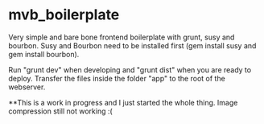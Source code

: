 mvb_boilerplate
===============

Very simple and bare bone frontend boilerplate with grunt, susy and bourbon. Susy and Bourbon need to be installed first (gem install susy and gem install bourbon).

Run "grunt dev" when developing and "grunt dist" when you are ready to deploy. Transfer the files inside the folder "app" to the root of the webserver.

**This is a work in progress and I just started the whole thing. Image compression still not working :(
